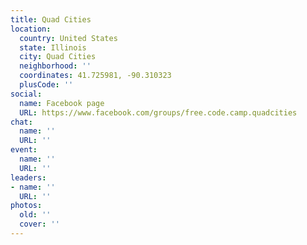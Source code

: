 ```yaml
---
title: Quad Cities
location:
  country: United States
  state: Illinois
  city: Quad Cities
  neighborhood: ''
  coordinates: 41.725981, -90.310323
  plusCode: ''
social:
  name: Facebook page
  URL: https://www.facebook.com/groups/free.code.camp.quadcities
chat:
  name: ''
  URL: ''
event:
  name: ''
  URL: ''
leaders:
- name: ''
  URL: ''
photos:
  old: ''
  cover: ''
---
```

